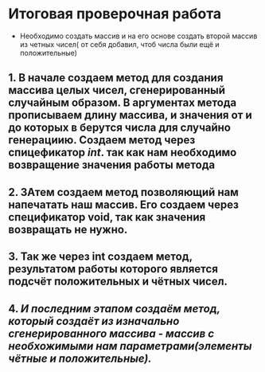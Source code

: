 # Итоговая проверочная работа
+ Необходимо создать массив и на его основе создать второй массив из четных чисел( от себя добавил, чтоб числа были ещё и положительные)

## 1. В начале создаем метод для создания массива целых чисел, сгенерированный случайным образом. В аргументах метода прописываем длину массива, и значения от и до которых в берутся числа для случайно генерациию. Создаем метод через спицефикатор __*int*__. так как нам необходимо возвращение значения работы метода
## 2. ЗАтем создаем метод позволяющий нам напечатать наш массив. Его создаем через спецификатор __void__, так как значения возвращать не нужно.
## 3. Так же через **int** создаем метод, результатом работы которого является подсчёт положительных и чётных чисел.
## 4. *И последним этапом создаём метод, который создаёт из изначально сгенерированного массива - массив с необхожимыми нам параметрами(элементы чётные и положительные).*
